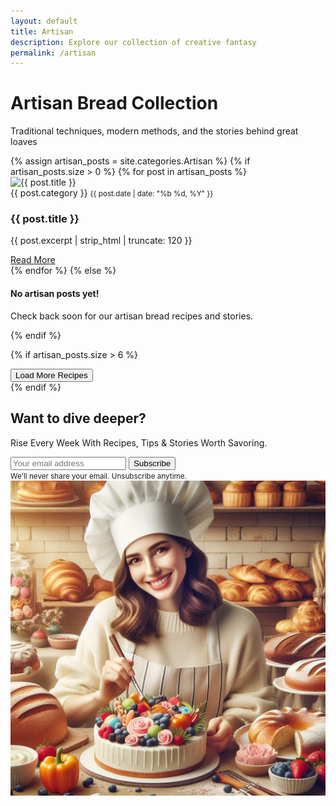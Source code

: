 ```yaml
---
layout: default
title: Artisan
description: Explore our collection of creative fantasy
permalink: /artisan
---
```


# Artisan Bread Collection

Traditional techniques, modern methods, and the stories behind great loaves

<div class="my-5"></div>

<div class="row g-4">
  {% assign artisan_posts = site.categories.Artisan %}
  {% if artisan_posts.size > 0 %}
    {% for post in artisan_posts %}
    <div class="col-md-6 col-lg-4">
      <div class="card h-100">
        <img src="{{ post.thumbnail | default: '/assets/images/default-bread.jpg' }}" 
             class="card-img-top" 
             alt="{{ post.title }}" 
             loading="lazy">
        <div class="card-body">
          <div class="d-flex justify-content-between mb-2">
            <span class="badge bg-secondary">{{ post.category }}</span>
            <small class="text-muted">{{ post.date | date: "%b %d, %Y" }}</small>
          </div>
          <h3 class="h5">{{ post.title }}</h3>
          <p class="card-text text-muted">{{ post.excerpt | strip_html | truncate: 120 }}</p>
        </div>
        <div class="card-footer bg-transparent border-top-0">
          <a href="{{ post.url }}" class="btn btn-sm btn-outline-primary stretched-link">Read More</a>
        </div>
      </div>
    </div>
    {% endfor %}
  {% else %}
    <div class="col-12 text-center py-5">
      <div class="alert alert-info">
        <h4>No artisan posts yet!</h4>
        <p class="mb-0">Check back soon for our artisan bread recipes and stories.</p>
      </div>
    </div>
  {% endif %}
</div>

{% if artisan_posts.size > 6 %}
<div class="text-center mt-5">
  <button class="btn btn-primary px-4 py-2" id="loadMore">
    Load More Recipes <i class="fas fa-arrow-down ms-2"></i>
  </button>
</div>
{% endif %}

<div class="my-5"></div>

## Want to dive deeper?

Rise Every Week With Recipes, Tips & Stories Worth Savoring.

<div class="row align-items-center mt-4">
  <div class="col-lg-6 mb-4 mb-lg-0">
    <form>
      <div class="input-group">
        <input type="email" class="form-control" placeholder="Your email address">
        <button class="btn btn-primary" type="submit">Subscribe</button>
      </div>
      <small class="text-muted">We'll never share your email. Unsubscribe anytime.</small>
    </form>
  </div>
  <div class="col-lg-6">
    <img src="/assets/images/artisan-baker.jpg" 
         alt="Artisan baker at work" 
         class="img-fluid rounded-3 shadow" 
         loading="lazy">
  </div>
</div>

<style>
/* Ensure consistent styling with the rest of the site */
.hero-section {
  background: linear-gradient(rgba(58, 74, 79, 0.85), rgba(58, 74, 79, 0.85)), 
              url('/assets/images/hero-bg.jpg') center/cover no-repeat;
  padding: 6rem 0;
  color: white;
  text-align: center;
}

.hero-section h1 {
  font-size: 3rem;
  font-weight: 800;
  line-height: 1.2;
  margin-bottom: 1.5rem;
  text-shadow: 1px 1px 3px rgba(0,0,0,0.3);
}

@media (max-width: 768px) {
  .hero-section {
    padding: 4rem 0;
  }
  
  .hero-section h1 {
    font-size: 2.25rem;
  }
}
</style>